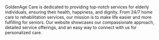 GoldenAge Care is dedicated to providing top-notch services for elderly individuals, ensuring their health, happiness, and dignity. From 24/7 home care to rehabilitation services, our mission is to make life easier and more fulfilling for seniors. Our website showcases our compassionate approach, detailed service offerings, and an easy way to connect with us for personalized care.
